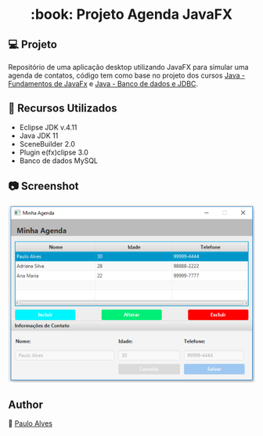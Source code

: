 <h1 align="center">:book: Projeto Agenda JavaFX</h1>

## :computer: Projeto
Repositório de uma aplicação desktop utilizando JavaFX para simular uma agenda de contatos, código tem como base no projeto dos cursos
[Java - Fundamentos de JavaFx](https://www.treinaweb.com.br/curso/java-fundamentos-de-javafx) e 
[Java - Banco de dados e JDBC](https://www.treinaweb.com.br/curso/java-banco-de-dados-e-jdbc).

## :wrench: Recursos Utilizados
- Eclipse JDK v.4.11 
- Java JDK 11
- SceneBuilder 2.0
- Plugin e(fx)clipse 3.0
- Banco de dados MySQL

## :camera: Screenshot
![screenshot](https://github.com/PauloAlves8039/Projeto-Agenda-JavaFX/blob/master/001-tw-javafx-agenda/imagem/screenshot.png)

## Author
:boy: [Paulo Alves](https://github.com/PauloAlves8039)
